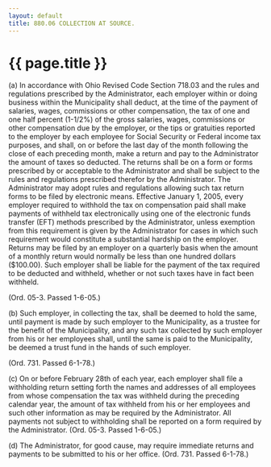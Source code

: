 ```yaml
---
layout: default 
title: 880.06 COLLECTION AT SOURCE.
---
```


{{ page.title }}
================

​(a) In accordance with Ohio Revised Code Section 718.03 and the rules
and regulations prescribed by the Administrator, each employer within or
doing business within the Municipality shall deduct, at the time of the
payment of salaries, wages, commissions or other compensation, the tax
of one and one half percent (1-1/2%) of the gross salaries, wages,
commissions or other compensation due by the employer, or the tips or
gratuities reported to the employer by each employee for Social Security
or Federal income tax purposes, and shall, on or before the last day of
the month following the close of each preceding month, make a return and
pay to the Administrator the amount of taxes so deducted. The returns
shall be on a form or forms prescribed by or acceptable to the
Administrator and shall be subject to the rules and regulations
prescribed therefor by the Administrator. The Administrator may adopt
rules and regulations allowing such tax return forms to be filed by
electronic means. Effective January 1, 2005, every employer required to
withhold the tax on compensation paid shall make payments of withheld
tax electronically using one of the electronic funds transfer (EFT)
methods prescribed by the Administrator, unless exemption from this
requirement is given by the Administrator for cases in which such
requirement would constitute a substantial hardship on the employer.
Returns may be filed by an employer on a quarterly basis when the amount
of a monthly return would normally be less than one hundred dollars
(\$100.00). Such employer shall be liable for the payment of the tax
required to be deducted and withheld, whether or not such taxes have in
fact been withheld.

(Ord. 05-3. Passed 1-6-05.)

​(b) Such employer, in collecting the tax, shall be deemed to hold the
same, until payment is made by such employer to the Municipality, as a
trustee for the benefit of the Municipality, and any such tax collected
by such employer from his or her employees shall, until the same is paid
to the Municipality, be deemed a trust fund in the hands of such
employer.

(Ord. 731. Passed 6-1-78.)

​(c) On or before February 28th of each year, each employer shall file a
withholding return setting forth the names and addresses of all
employees from whose compensation the tax was withheld during the
preceding calendar year, the amount of tax withheld from his or her
employees and such other information as may be required by the
Administrator. All payments not subject to withholding shall be reported
on a form required by the Administrator. (Ord. 05-3. Passed 1-6-05.)

​(d) The Administrator, for good cause, may require immediate returns
and payments to be submitted to his or her office. (Ord. 731. Passed
6-1-78.)
